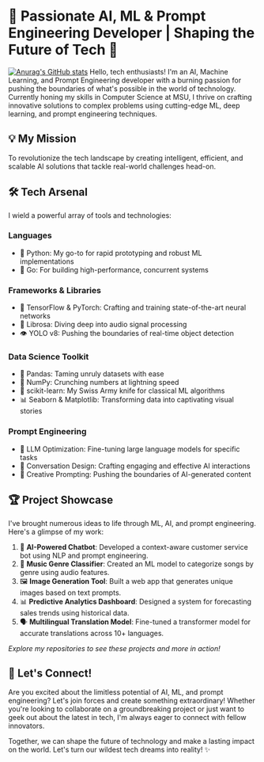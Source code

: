 # 🚀 Passionate AI, ML & Prompt Engineering Developer | Shaping the Future of Tech 🤖
[![Anurag's GitHub stats](https://github-readme-stats.vercel.app/api?username=denissud)](https://github.com/anuraghazra/github-readme-stats)
Hello, tech enthusiasts! I'm an AI, Machine Learning, and Prompt Engineering developer with a burning passion for pushing the boundaries of what's possible in the world of technology. Currently honing my skills in Computer Science at MSU, I thrive on crafting innovative solutions to complex problems using cutting-edge ML, deep learning, and prompt engineering techniques.

## 💡 My Mission
To revolutionize the tech landscape by creating intelligent, efficient, and scalable AI solutions that tackle real-world challenges head-on.

## 🛠️ Tech Arsenal
I wield a powerful array of tools and technologies:

### Languages
- 🐍 Python: My go-to for rapid prototyping and robust ML implementations
- 🚦 Go: For building high-performance, concurrent systems

### Frameworks & Libraries
- 🧠 TensorFlow & PyTorch: Crafting and training state-of-the-art neural networks
- 🎵 Librosa: Diving deep into audio signal processing
- 👁️ YOLO v8: Pushing the boundaries of real-time object detection

### Data Science Toolkit
- 🐼 Pandas: Taming unruly datasets with ease
- 🔢 NumPy: Crunching numbers at lightning speed
- 🧮 scikit-learn: My Swiss Army knife for classical ML algorithms
- 📊 Seaborn & Matplotlib: Transforming data into captivating visual stories

### Prompt Engineering
- 🧬 LLM Optimization: Fine-tuning large language models for specific tasks
- 💬 Conversation Design: Crafting engaging and effective AI interactions
- 🎨 Creative Prompting: Pushing the boundaries of AI-generated content

## 🏆 Project Showcase
I've brought numerous ideas to life through ML, AI, and prompt engineering. Here's a glimpse of my work:

1. 🤖 **AI-Powered Chatbot**: Developed a context-aware customer service bot using NLP and prompt engineering.
2. 🎵 **Music Genre Classifier**: Created an ML model to categorize songs by genre using audio features.
3. 🖼️ **Image Generation Tool**: Built a web app that generates unique images based on text prompts.
4. 📊 **Predictive Analytics Dashboard**: Designed a system for forecasting sales trends using historical data.
5. 🗣️ **Multilingual Translation Model**: Fine-tuned a transformer model for accurate translations across 10+ languages.

*Explore my repositories to see these projects and more in action!*

## 🌟 Let's Connect!
Are you excited about the limitless potential of AI, ML, and prompt engineering? Let's join forces and create something extraordinary! Whether you're looking to collaborate on a groundbreaking project or just want to geek out about the latest in tech, I'm always eager to connect with fellow innovators.

Together, we can shape the future of technology and make a lasting impact on the world. Let's turn our wildest tech dreams into reality! ✨
